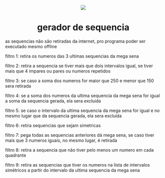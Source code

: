 <p align="center"><img src="https://user-images.githubusercontent.com/59841892/172259927-c8463fb8-64b4-4490-beca-bd8ac044a693.png"></p>
<h1 align="center"> gerador de sequencia </h1>

as sequencias não são retiradas da internet, pro programa poder ser executado mesmo offline

filtro 1: retira os numeros das 3 ultimas sequencias da mega sena

filtro 2: retira a sequencia se tiver mais que dois intervalos igual, se tiver mais que 4 impares ou pares ou numeros repetidos

filtro 3: se caso a soma dos numeros for maior que 250 e menor que 150 sera retirada

filtro 4: se a soma dos numeros da ultima sequencia da mega sena for igual a soma da sequencia gerada, ela sera excluida

filtro 5: se caso o intervalo da ultima sequencia da mega sena for igual e no mesmo lugar que da sequencia gerada, ela sera excluida

filtro 6: retira sequencias que sejam simetricas

filtro 7: pega todas as sequencias anteriores dá mega sena, se caso tiver mais que 3 numeros iguais, no mesmo lugar, é retirada

filtro 8: retira a sequencia que não tiver pelo menos um numero em cada quadrante

filtro 9: retira as sequencias que tiver os numeros na lista de intervalos simétricos a partir do intervalo da ultima sequencia da mega sena
